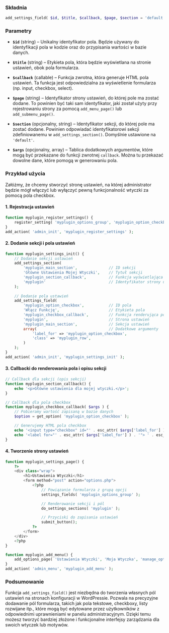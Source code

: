 
### Składnia
```php
add_settings_field( $id, $title, $callback, $page, $section = 'default', $args = array() );
```

### Parametry

- **`$id`** (string) – Unikalny identyfikator pola. Będzie używany do identyfikacji pola w kodzie oraz do przypisania wartości w bazie danych.
  
- **`$title`** (string) – Etykieta pola, która będzie wyświetlana na stronie ustawień, obok pola formularza.

- **`$callback`** (callable) – Funkcja zwrotna, która generuje HTML pola ustawień. Ta funkcja jest odpowiedzialna za wyświetlenie formularza (np. input, checkbox, select).

- **`$page`** (string) – Identyfikator strony ustawień, do której pole ma zostać dodane. To powinien być taki sam identyfikator, jaki został użyty przy rejestrowaniu strony za pomocą `add_menu_page()` lub `add_submenu_page()`.

- **`$section`** (opcjonalny, string) – Identyfikator sekcji, do której pole ma zostać dodane. Powinien odpowiadać identyfikatorowi sekcji zdefiniowanemu w `add_settings_section()`. Domyślnie ustawione na `'default'`.

- **`$args`** (opcjonalny, array) – Tablica dodatkowych argumentów, które mogą być przekazane do funkcji zwrotnej `callback`. Można tu przekazać dowolne dane, które pomogą w generowaniu pola.

### Przykład użycia

Załóżmy, że chcemy stworzyć stronę ustawień, na której administrator będzie mógł włączyć lub wyłączyć pewną funkcjonalność wtyczki za pomocą pola checkbox.

#### 1. **Rejestracja ustawień**
```php
function myplugin_register_settings() {
    register_setting( 'myplugin_options_group', 'myplugin_option_checkbox' );
}
add_action( 'admin_init', 'myplugin_register_settings' );
```

#### 2. **Dodanie sekcji i pola ustawień**
```php
function myplugin_settings_init() {
    // Dodanie sekcji ustawień
    add_settings_section(
        'myplugin_main_section',              // ID sekcji
        'Główne Ustawienia Mojej Wtyczki',    // Tytuł sekcji
        'myplugin_section_callback',          // Funkcja wyświetlająca opis sekcji
        'myplugin'                            // Identyfikator strony ustawień
    );
    
    // Dodanie pola ustawień
    add_settings_field(
        'myplugin_option_checkbox',           // ID pola
        'Włącz Funkcję',                      // Etykieta pola
        'myplugin_checkbox_callback',         // Funkcja renderująca pole
        'myplugin',                           // Strona ustawień
        'myplugin_main_section',              // Sekcja ustawień
        array(                                // Dodatkowe argumenty
            'label_for' => 'myplugin_option_checkbox',
            'class' => 'myplugin_row',
        )
    );
}
add_action( 'admin_init', 'myplugin_settings_init' );
```

#### 3. **Callbacki do renderowania pola i opisu sekcji**
```php
// Callback dla sekcji (opis sekcji)
function myplugin_section_callback() {
    echo '<p>Główne ustawienia dla mojej wtyczki.</p>';
}

// Callback dla pola checkbox
function myplugin_checkbox_callback( $args ) {
    // Pobieramy wartość zapisaną w bazie danych
    $option = get_option( 'myplugin_option_checkbox' );

    // Generujemy HTML pola checkbox
    echo '<input type="checkbox" id="' . esc_attr( $args['label_for'] ) . '" name="myplugin_option_checkbox" value="1"' . checked( 1, $option, false ) . '/>';
    echo '<label for="' . esc_attr( $args['label_for'] ) . '"> ' . esc_html( 'Włącz tę funkcję' ) . '</label>';
}
```

#### 4. **Tworzenie strony ustawień**
```php
function myplugin_settings_page() {
    ?>
    <div class="wrap">
        <h1>Ustawienia Wtyczki</h1>
        <form method="post" action="options.php">
            <?php
                // Powiązanie formularza z grupą opcji
                settings_fields( 'myplugin_options_group' );

                // Renderowanie sekcji i pól
                do_settings_sections( 'myplugin' );

                // Przyciski do zapisania ustawień
                submit_button();
            ?>
        </form>
    </div>
    <?php
}

function myplugin_add_menu() {
    add_options_page( 'Ustawienia Wtyczki', 'Moja Wtyczka', 'manage_options', 'myplugin', 'myplugin_settings_page' );
}
add_action( 'admin_menu', 'myplugin_add_menu' );
```

### Podsumowanie
Funkcja `add_settings_field()` jest niezbędna do tworzenia własnych pól ustawień na stronach konfiguracji w WordPressie. Pozwala na precyzyjne dodawanie pól formularza, takich jak pola tekstowe, checkboxy, listy rozwijane itp., które mogą być edytowane przez użytkowników z odpowiednimi uprawnieniami w panelu administracyjnym. Dzięki temu możesz tworzyć bardziej złożone i funkcjonalne interfejsy zarządzania dla swoich wtyczek lub motywów.